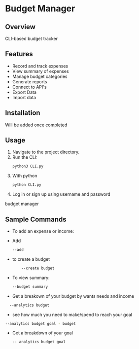 # Budget Manager

## Overview
CLI-based budget tracker

## Features
- Record and track expenses
- View summary of expenses
- Manage budget categories
- Generate reports
- Connect to API's 
- Export Data
- Import data

## Installation

  Will be added once completed

## Usage
1. Navigate to the project directory.
2. Run the CLI:
    ```bash
    python3 CLI.py
    ```
3. With python
    ```bash
    python CLI.py
    ```
3. Log in or sign up using username and password 

budget manager
## Sample Commands

- To add an expense or income:
- Add
    ```bash
    --add 
    ```

- to create a budget 
    ```bash
        --create budget
    ```
- To view summary:
    ```bash
    --budget summary
    ```

- Get a breakown of your budget by wants needs and income
```bash
  --analytics budget
```

- see how much you need to make/spend to reach your goal

```bash
--analytics budget goal - budget
```

- Get a breakdown of your goal 
  ```bash
  -- analytics budget goal
```





